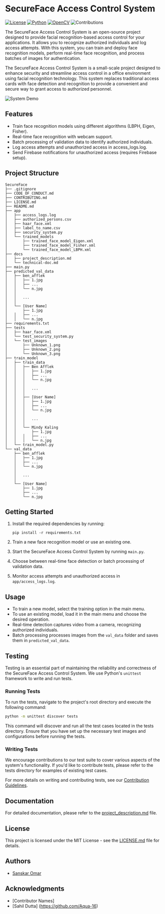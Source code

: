 # SecureFace Access Control System

[![License](https://img.shields.io/badge/License-MIT-blue.svg)](https://opensource.org/licenses/MIT)
[![Python](https://img.shields.io/badge/Python-3.x-blue.svg)](https://www.python.org/downloads/)
[![OpenCV](https://img.shields.io/badge/OpenCV-4.5.1-blue.svg)](https://opencv.org/releases/)
![Contributions](https://img.shields.io/badge/Contributions-Welcome-green.svg)

The SecureFace Access Control System is an open-source project designed to provide facial recognition-based access control for your applications. It allows you to recognize authorized individuals and log access attempts. With this system, you can train and deploy face recognition models, perform real-time face recognition, and process batches of images for authentication.

The SecureFace Access Control System is a small-scale project designed to enhance security and streamline access control in a office environment using facial recognition technology. This system replaces traditional access cards with face detection and recognition to provide a convenient and secure way to grant access to authorized personnel.

![System Demo](demo.gif)

## Features

- Train face recognition models using different algorithms (LBPH, Eigen, Fisher).
- Real-time face recognition with webcam support.
- Batch processing of validation data to identify authorized individuals.
- Log access attempts and unauthorized access in access_logs.log.
- Send Firebase notifications for unauthorized access (requires Firebase setup).

## Project Structure

```
SecureFace
├── .gitignore
├── CODE_OF_CONDUCT.md
├── CONTRIBUTING.md
├── LICENSE.md
├── README.md
├── app
│   ├── access_logs.log
│   ├── authorized_persons.csv
│   ├── haar_face.xml
│   ├── label_to_name.csv
│   ├── security_system.py
│   └── trained_models
│       ├── trained_face_model_Eigen.xml
│       ├── trained_face_model_Fisher.xml
│       └── trained_face_model_LBPH.xml
├── docs
│   ├── project_description.md
│   └── technical-doc.md
├── main.py
├── predicted_val_data
│   ├── ben_afflek
│   │   ├── 1.jpg
│   │   ├── ...
│   │   └── n.jpg
│   │
│   │   ...
│   │
│   └── [User Name]
│       ├── 1.jpg
│   │   ├── ...
│   │   └── n.jpg
├── requirements.txt
├── tests
│   ├── haar_face.xml
│   └── test_security_system.py
│   └── test_images
│       ├── Unknown_1.png
│       ├── Unknown_2.png
│       └── Unknown_3.png
├── train_model
│   ├── train_data
│   │   ├── Ben Afflek
│   │   │   ├── 1.jpg
│   │   │   ├── ...
│   │   │   └── n.jpg
│   │   │
│   │   │   ...
│   │   │
│   │   ├── [User Name]
│   │   │   ├── 1.jpg
│   │   │   ├── ...
│   │   │   └── n.jpg
│   │   │
│   │   │   ...
│   │   │
│   │   └── Mindy Kaling
│   │       ├── 1.jpg
│   │   │   ├── ...
│   │   │   └── n.jpg
│   └── train_model.py
└── val_data
    ├── ben_afflek
    │   ├── 1.jpg
    │   ├── ...
    │   └── n.jpg
    │
    │   ...
    │
    └── [User Name]
        ├── 1.jpg
        ├── ...
        └── n.jpg
```

## Getting Started

1. Install the required dependencies by running:

   ```
   pip install -r requirements.txt
   ```

2. Train a new face recognition model or use an existing one.

3. Start the SecureFace Access Control System by running `main.py`.

4. Choose between real-time face detection or batch processing of validation data.

5. Monitor access attempts and unauthorized access in `app/access_logs.log`.

## Usage

- To train a new model, select the training option in the main menu.
- To use an existing model, load it in the main menu and choose the desired operation.
- Real-time detection captures video from a camera, recognizing authorized individuals.
- Batch processing processes images from the `val_data` folder and saves them in `predicted_val_data`.

## Testing

Testing is an essential part of maintaining the reliability and correctness of the SecureFace Access Control System. We use Python's `unittest` framework to write and run tests.

### Running Tests

To run the tests, navigate to the project's root directory and execute the following command:

```bash
python -m unittest discover tests
```

This command will discover and run all the test cases located in the tests directory. Ensure that you have set up the necessary test images and configurations before running the tests.

### Writing Tests
We encourage contributions to our test suite to cover various aspects of the system's functionality. If you'd like to contribute tests, please refer to the tests directory for examples of existing test cases.

For more details on writing and contributing tests, see our [Contribution Guidelines](CONTRIBUTING.md).

## Documentation

For detailed documentation, please refer to the [project_description.md](docs/project_description.md) file.

## License

This project is licensed under the MIT License - see the [LICENSE.md](LICENSE.md) file for details.

## Authors

- [Sanskar Omar](https://github.com/sanskaromar)

## Acknowledgments

- [Contributor Names]
- [Sahil Dutta] (https://github.com/Aqua-16)
